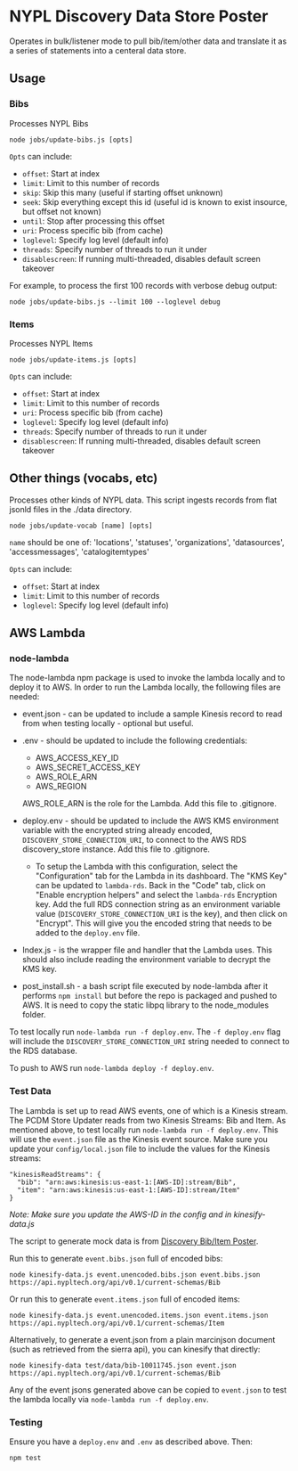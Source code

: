 # NYPL Discovery Data Store Poster

Operates in bulk/listener mode to pull bib/item/other data and translate it as a series of statements into a centeral data store.

## Usage

### Bibs

Processes NYPL Bibs

```
node jobs/update-bibs.js [opts]
```

`Opts` can include:
* `offset`: Start at index
* `limit`: Limit to this number of records
* `skip`: Skip this many (useful if starting offset unknown)
* `seek`: Skip everything except this id (useful id is known to exist insource, but offset not known)
* `until`: Stop after processing this offset
* `uri`: Process specific bib (from cache)
* `loglevel`: Specify log level (default info)
* `threads`: Specify number of threads to run it under
* `disablescreen`: If running multi-threaded, disables default screen takeover

For example, to process the first 100 records with verbose debug output:

```
node jobs/update-bibs.js --limit 100 --loglevel debug
```

### Items

Processes NYPL Items

```
node jobs/update-items.js [opts]
```

`Opts` can include:
* `offset`: Start at index
* `limit`: Limit to this number of records
* `uri`: Process specific bib (from cache)
* `loglevel`: Specify log level (default info)
* `threads`: Specify number of threads to run it under
* `disablescreen`: If running multi-threaded, disables default screen takeover

## Other things (vocabs, etc)

Processes other kinds of NYPL data. This script ingests records from flat jsonld files in the ./data directory.

```
node jobs/update-vocab [name] [opts]
```

`name` should be one of: 'locations', 'statuses', 'organizations', 'datasources', 'accessmessages', 'catalogitemtypes'

`Opts` can include:
* `offset`: Start at index
* `limit`: Limit to this number of records
* `loglevel`: Specify log level (default info)

## AWS Lambda

### node-lambda
The node-lambda npm package is used to invoke the lambda locally and to deploy it to AWS. In order to run the Lambda locally, the following files are needed:
* event.json - can be updated to include a sample Kinesis record to read from when testing locally - optional but useful.

* .env - should be updated to include the following credentials:
  * AWS_ACCESS_KEY_ID
  * AWS_SECRET_ACCESS_KEY
  * AWS_ROLE_ARN
  * AWS_REGION

  AWS_ROLE_ARN is the role for the Lambda. Add this file to .gitignore.

* deploy.env - should be updated to include the AWS KMS environment variable with the encrypted string already encoded, `DISCOVERY_STORE_CONNECTION_URI`, to connect to the AWS RDS discovery_store instance. Add this file to .gitignore.
  * To setup the Lambda with this configuration, select the "Configuration" tab for the Lambda in its dashboard. The "KMS Key" can be updated to `lambda-rds`. Back in the "Code" tab, click on "Enable encryption helpers" and select the `lambda-rds` Encryption key. Add the full RDS connection string as an environment variable value (`DISCOVERY_STORE_CONNECTION_URI` is the key), and then click on "Encrypt". This will give you the encoded string that needs to be added to the `deploy.env` file.

* Index.js - is the wrapper file and handler that the Lambda uses. This should also include reading the environment variable to decrypt the KMS key.

* post_install.sh - a bash script file executed by node-lambda after it performs `npm install` but before the repo is packaged and pushed to AWS. It is need to copy the static libpq library to the node_modules folder.

To test locally run `node-lambda run -f deploy.env`. The `-f deploy.env` flag will include the `DISCOVERY_STORE_CONNECTION_URI` string needed to connect to the RDS database.

To push to AWS run `node-lambda deploy -f deploy.env`.

### Test Data

The Lambda is set up to read AWS events, one of which is a Kinesis stream. The PCDM Store Updater reads from two Kinesis Streams: Bib and Item. As mentioned above, to test locally run `node-lambda run -f deploy.env`. This will use the `event.json` file as the Kinesis event source. Make sure you update your `config/local.json` file to include the values for the Kinesis streams:

    "kinesisReadStreams": {
      "bib": "arn:aws:kinesis:us-east-1:[AWS-ID]:stream/Bib",
      "item": "arn:aws:kinesis:us-east-1:[AWS-ID]:stream/Item"
    }

*Note: Make sure you update the AWS-ID in the config and in kinesify-data.js*

The script to generate mock data is from [Discovery Bib/Item Poster](https://github.com/NYPL-discovery/discovery-bib-poster).

Run this to generate `event.bibs.json` full of encoded bibs:

    node kinesify-data.js event.unencoded.bibs.json event.bibs.json https://api.nypltech.org/api/v0.1/current-schemas/Bib

Or run this to generate `event.items.json` full of encoded items:

    node kinesify-data.js event.unencoded.items.json event.items.json https://api.nypltech.org/api/v0.1/current-schemas/Item

Alternatively, to generate a event.json from a plain marcinjson document (such as retrieved from the sierra api), you can kinesify that directly:

    node kinesify-data test/data/bib-10011745.json event.json  https://api.nypltech.org/api/v0.1/current-schemas/Bib

Any of the event jsons generated above can be copied to `event.json` to test the lambda locally via `node-lambda run -f deploy.env`.

### Testing

Ensure you have a `deploy.env` and `.env` as described above. Then:

```npm test```
